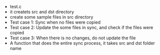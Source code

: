 - test.c
- it createts src and dst directory
- create some sample files in src directory
- Test case 1: Sync when no files were copied
- Test case 2: Update the some files in sync, and check if the files were copied
- Test case 3: When there is no changes, do not update the file
- A function that does the entire sync process, it takes src and dst folder name